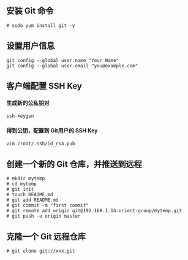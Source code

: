 
## 安装 Git 命令

```
# sudo yum install git -y
```

## 设置用户信息

```
git config --global user.name "Your Name"
git config --global user.email "you@example.com"
```

## 客户端配置 SSH Key

#### 生成新的公私钥对

```
ssh-keygen
```

#### 得到公钥，配置到 Git用户的 SSH Key

```
vim /root/.ssh/id_rsa.pub
```

## 创建一个新的 Git 仓库，并推送到远程

```
# mkdir mytemp
# cd mytemp
# git init
# touch README.md
# git add README.md
# git commit -m "first commit"
# git remote add origin git@192.168.1.14:orient-group/mytemp.git
# git push -u origin master
```

## 克隆一个 Git 远程仓库

```
# git clone git://xxx.git
```
